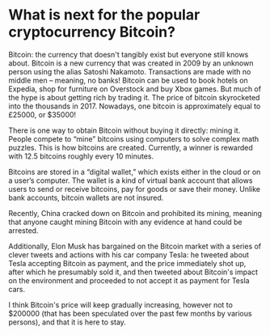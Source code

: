# What is next for the popular cryptocurrency Bitcoin?



Bitcoin: the currency that doesn't tangibly exist but everyone still knows about.
Bitcoin is a new currency that was created in 2009 by an unknown person using the alias Satoshi Nakamoto. Transactions are made with no middle men – meaning, no banks! Bitcoin can be used to book hotels on Expedia, shop for furniture on Overstock and buy Xbox games. But much of the hype is about getting rich by trading it. The price of bitcoin skyrocketed into the thousands in 2017. Nowadays, one bitcoin is approximately equal to £25000, or $35000!

There is one way to obtain Bitcoin without buying it directly: mining it. People compete to “mine” bitcoins using computers to solve complex math puzzles. This is how bitcoins are created. Currently, a winner is rewarded with 12.5 bitcoins roughly every 10 minutes.

Bitcoins are stored in a “digital wallet,” which exists either in the cloud or on a user’s computer. The wallet is a kind of virtual bank account that allows users to send or receive bitcoins, pay for goods or save their money. Unlike bank accounts, bitcoin wallets are not insured.

Recently, China cracked down on Bitcoin and prohibited its mining, meaning that anyone caught mining Bitcoin with any evidence at hand could be arrested.

Additionally, Elon Musk has bargained on the Bitcoin market with a series of clever tweets and actions with his car company Tesla: he tweeted about Tesla accepting Bitcoin as payment, and the price immediately shot up, after which he presumably sold it, and then tweeted about Bitcoin's impact on the environment and proceeded to not accept it as payment for Tesla cars.

I think Bitcoin's price will keep gradually increasing, however not to $200000 (that has been speculated over the past few months by various persons), and that it is here to stay.
